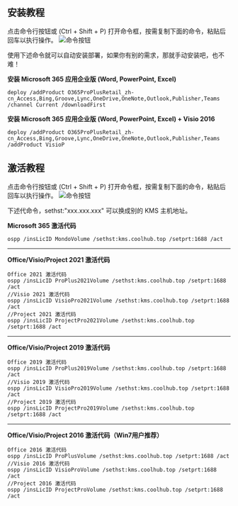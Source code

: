 ## 安装教程

点击命令行按钮或 (Ctrl + Shift + P) 打开命令框，按需复制下面的命令，粘贴后回车以执行操作。
![命令按钮](C:\Users\shf\Downloads\OfficeTool\img\img_otp_code.gif)

使用下述命令就可以自动安装部署，如果你有别的需求，那就手动安装吧，也不难！

**安装 Microsoft 365 应用企业版 (Word, PowerPoint, Excel)**

```text
deploy /addProduct O365ProPlusRetail_zh-cn_Access,Bing,Groove,Lync,OneDrive,OneNote,Outlook,Publisher,Teams /channel Current /downloadFirst
```

**安装 Microsoft 365 应用企业版 (Word, PowerPoint, Excel) + Visio 2016**

```text
deploy /addProduct O365ProPlusRetail_zh-cn_Access,Bing,Groove,Lync,OneDrive,OneNote,Outlook,Publisher,Teams /addProduct VisioP
```

## 激活教程

点击命令行按钮或 (Ctrl + Shift + P) 打开命令框，按需复制下面的命令，粘贴后回车以执行操作。
![命令按钮](C:\Users\shf\Downloads\OfficeTool\img\img_otp_code-16582811738473.gif)

下述代命令，sethst:"xxx.xxx.xxx" 可以换成别的 KMS 主机地址。


**Microsoft 365 激活代码**

```text
ospp /insLicID MondoVolume /sethst:kms.coolhub.top /setprt:1688 /act
```

------

**Office/Visio/Project 2021 激活代码**

```text
Office 2021 激活代码
ospp /insLicID ProPlus2021Volume /sethst:kms.coolhub.top /setprt:1688 /act
//Visio 2021 激活代码
ospp /insLicID VisioPro2021Volume /sethst:kms.coolhub.top /setprt:1688 /act
//Project 2021 激活代码
ospp /insLicID ProjectPro2021Volume /sethst:kms.coolhub.top /setprt:1688 /act
```

------

**Office/Visio/Project 2019 激活代码**

```text
Office 2019 激活代码
ospp /insLicID ProPlus2019Volume /sethst:kms.coolhub.top /setprt:1688 /act
//Visio 2019 激活代码
ospp /insLicID VisioPro2019Volume /sethst:kms.coolhub.top /setprt:1688 /act
//Project 2019 激活代码
ospp /insLicID ProjectPro2019Volume /sethst:kms.coolhub.top /setprt:1688 /act
```

------

**Office/Visio/Project 2016 激活代码（Win7用户推荐）**

```text
Office 2016 激活代码
ospp /insLicID ProPlusVolume /sethst:kms.coolhub.top /setprt:1688 /act
//Visio 2016 激活代码
ospp /insLicID VisioProVolume /sethst:kms.coolhub.top /setprt:1688 /act
//Project 2016 激活代码
ospp /insLicID ProjectProVolume /sethst:kms.coolhub.top /setprt:1688 /act
```